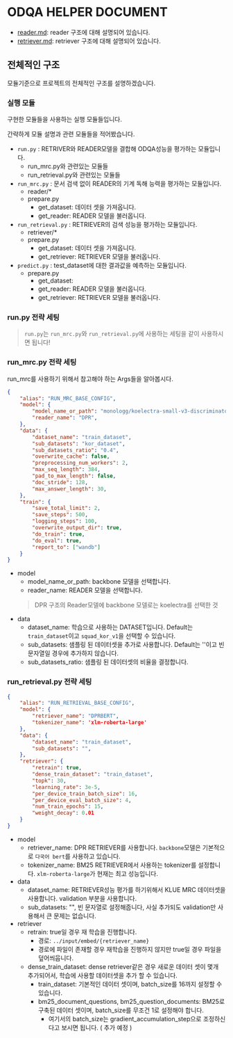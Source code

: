 # ODQA HELPER DOCUMENT

- [reader.md](reader.md): reader 구조에 대해 설명되어 있습니다.
- [retriever.md](retriever.md): retriever 구조에 대해 설명되어 있습니다.


## 전체적인 구조

모듈기준으로 프로젝트의 전체적인 구조를 설명하겠습니다.

### 실행 모듈

구현한 모듈들을 사용하는 실행 모듈들입니다.

간략하게 모듈 설명과 관련 모듈들을 적어봤습니다.

- `run.py` : RETRIVER와 READER모델을 결합해 ODQA성능을 평가하는 모듈입니다.
    - run\_mrc.py와 관련있는 모듈들
    - run\_retrieval.py와 관련있는 모듈들
- `run_mrc.py` : 문서 검색 없이 READER의 기계 독해 능력을 평가하는 모듈입니다.
    - reader/\*
    - prepare.py
        - get_dataset: 데이터 셋을 가져옵니다.
        - get_reader: READER 모델을 불러옵니다.
- `run_retrieval.py` : RETRIEVER의 검색 성능을 평가하는 모듈입니다.
    - retriever/\*
    - prepare.py
        - get_dataset: 데이터 셋을 가져옵니다.
        - get_retriever: RETRIEVER 모델을 불러옵니다.
- `predict.py` : test\_dataset에 대한 결과값을 예측하는 모듈입니다.
    - prepare.py
        - get_dataset: 
        - get_reader: READER 모델을 불러옵니다.
        - get_retriever: RETRIEVER 모델을 불러옵니다.


### run.py 전략 세팅

> `run.py`는 `run_mrc.py`와 `run_retrieval.py`에 사용하는 세팅을 같이 사용하시면 됩니다!

### run_mrc.py 전략 세팅

run_mrc를 사용하기 위해서 참고해야 하는 Args들을 알아봅시다.

```json
{
    "alias": "RUN_MRC_BASE_CONFIG",
    "model": {
        "model_name_or_path": "monologg/koelectra-small-v3-discriminator",
        "reader_name": "DPR",
    },
    "data": {
        "dataset_name": "train_dataset",
        "sub_datasets": "kor_dataset",
        "sub_datasets_ratio": "0.4",
        "overwrite_cache": false,
        "preprocessing_num_workers": 2,
        "max_seq_length": 384,
        "pad_to_max_length": false,
        "doc_stride": 128,
        "max_answer_length": 30,
    },
    "train": {
        "save_total_limit": 2,
        "save_steps": 500,
        "logging_steps": 100,
        "overwrite_output_dir": true,
        "do_train": true,
        "do_eval": true,
        "report_to": ["wandb"]
    }
}
```

- model
    - model_name_or_path: backbone 모델을 선택합니다.
    - reader_name: READER 모델을 선택합니다.
    > DPR 구조의 Reader모델에 backbone 모델로는 koelectra를 선택한 것
- data
    - dataset_name: 학습으로 사용하는 DATASET입니다. Default는 `train_dataset`이고 `squad_kor_v1`을 선택할 수 있습니다.
    - sub_datasets: 샘플링 된 데이터셋을 추가로 사용합니다. Default는 ''이고 빈 문자열일 경우에 추가하지 않습니다.
    - sub_datasets_ratio: 샘플링 된 데이터셋의 비율을 결정합니다.


### run_retrieval.py 전략 세팅


```json
{
    "alias": "RUN_RETRIEVAL_BASE_CONFIG",
    "model": {
        "retriever_name": "DPRBERT",
        "tokenizer_name": 'xlm-roberta-large'
    },
    "data": {
        "dataset_name": "train_dataset",
        "sub_datasets": "",
    },
    "retriever": {
        "retrain": true,
        "dense_train_dataset": "train_dataset",
        "topk": 30, 
        "learning_rate": 3e-5,
        "per_device_train_batch_size": 16, 
        "per_device_eval_batch_size": 4,
        "num_train_epochs": 15, 
        "weight_decay": 0.01
    }  
}
```

- model
    - retriever_name: DPR RETRIEVER를 사용합니다. `backbone`모델은 기본적으로 `다국어 bert`를 사용하고 있습니다.
    - tokenizer_name: BM25 RETRIEVER에서 사용하는 tokenizer를 설정합니다. `xlm-roberta-large`가 현재는 최고 성능입니다.
- data
    - dataset_name: RETRIEVER성능 평가를 하기위해서 KLUE MRC 데이터셋을 사용합니다. validation 부분을 사용합니다.
    - sub_datasets: "", 빈 문자열로 설정해줍니다, 사실 추가되도 validation만 사용해서 큰 문제는 없습니다.
- retriever
    - retrain: true일 경우 재 학습을 진행합니다.
        - 경로: `../input/embed/{retriever_name}`
        - 경로에 파일이 존재할 경우 재학습을 진행하지 않지만 true일 경우 파일을 덮어씌웁니다.
    - dense_train_dataset: dense retriever같은 경우 새로운 데이터 셋이 몇개 추가되어서, 학습에 사용할 데이터셋을 추가 할 수 있습니다.
        - train_dataset: 기본적인 데이터 셋이며, batch_size를 16까지 설정할 수 있습니다.
        - bm25_document_questions, bm25_question_documents: BM25로 구축된 데이터 셋이며, batch_size를 무조건 1로 설정해야 합니다.
            - 여기서의 batch_size는 gradient_accumulation_step으로 조정하신다고 보시면 됩니다. ( 추가 예정 )
